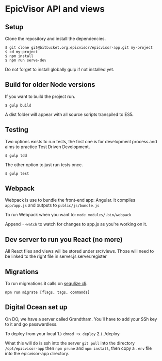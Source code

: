 EpicVisor API and views
======================
Setup
-----
Clone the repository and install the dependencies.

    $ git clone git@bitbucket.org:epicvisor/epicvisor-app.git my-project
    $ cd my-project
    $ npm install
    $ npm run serve-dev

Do not forget to install globally gulp if not installed yet.

Build for older Node versions
-----
If you want to build the project run.

    $ gulp build

A dist folder will appear with all source scripts transpiled to ES5.

Testing
---------
Two options exists to run tests, the first one is for development process and aims to practice Test Driven Development.

    $ gulp tdd

The other option to just run tests once.
    
    $ gulp test

Webpack
-------
Webpack is use to bundle the front-end app: Angular. It compiles `app/app.js` and outputs to `public/js/bundle.js`

To run Webpack when you want to: `node_modules/.bin/webpack`

Append `--watch` to watch for changes to app.js as you're working on it.


Dev server to run you 
React (no more)
---------------
All React files and views will be stored under src/views. Those will need to be linked to the right file in server.js server.register


Migrations
-------
To run migreations it calls on [sequlize cli](https://github.com/sequelize/cli).

`npm run migrate [flags, tags, commands]`


Digital Ocean set up
-----

On DO, we have a server called Grandtham. You'll have to add your SSh key to it and go passwardless.

To deploy from your local
1.) `chmod +x deploy`
2.) ./deploy

What this will do is ssh into the server `git pull` into the directory `/opt/epicvisor-app` then `npm prune` and `npm install`, then copy a `.env` file into the epicvisor-app directory.



